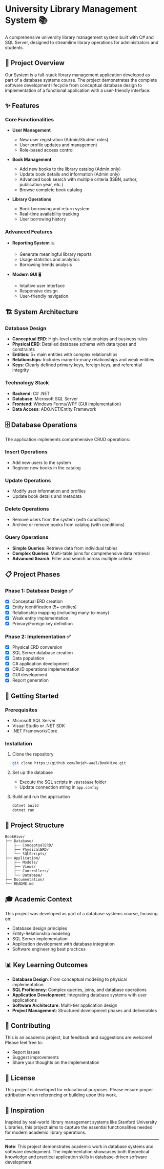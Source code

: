 # University Library Management System 📚

A comprehensive university library management system built with C# and SQL Server, designed to streamline library operations for administrators and students.

## 🎯 Project Overview

Our System is a full-stack library management application developed as part of a database systems course. The project demonstrates the complete software development lifecycle from conceptual database design to implementation of a functional application with a user-friendly interface.

## ✨ Features

### Core Functionalities
- **User Management**
  - New user registration (Admin/Student roles)
  - User profile updates and management
  - Role-based access control

- **Book Management**
  - Add new books to the library catalog (Admin only)
  - Update book details and information (Admin only)
  - Advanced book search with multiple criteria (ISBN, author, publication year, etc.)
  - Browse complete book catalog

- **Library Operations**
  - Book borrowing and return system
  - Real-time availability tracking
  - User borrowing history

### Advanced Features
- **Reporting System** 📊
  - Generate meaningful library reports
  - Usage statistics and analytics
  - Borrowing trends analysis

- **Modern GUI** 🖥️
  - Intuitive user interface
  - Responsive design
  - User-friendly navigation

## 🏗️ System Architecture

### Database Design
- **Conceptual ERD**: High-level entity relationships and business rules
- **Physical ERD**: Detailed database schema with data types and constraints
- **Entities**: 5+ main entities with complex relationships
- **Relationships**: Includes many-to-many relationships and weak entities
- **Keys**: Clearly defined primary keys, foreign keys, and referential integrity

### Technology Stack
- **Backend**: C# .NET
- **Database**: Microsoft SQL Server
- **Frontend**: Windows Forms/WPF (GUI implementation)
- **Data Access**: ADO.NET/Entity Framework

## 🗄️ Database Operations

The application implements comprehensive CRUD operations:

### Insert Operations
- Add new users to the system
- Register new books in the catalog

### Update Operations
- Modify user information and profiles
- Update book details and metadata

### Delete Operations
- Remove users from the system (with conditions)
- Archive or remove books from catalog (with conditions)

### Query Operations
- **Simple Queries**: Retrieve data from individual tables
- **Complex Queries**: Multi-table joins for comprehensive data retrieval
- **Advanced Search**: Filter and search across multiple criteria

## 📋 Project Phases

### Phase 1: Database Design ✅
- [x] Conceptual ERD creation
- [x] Entity identification (5+ entities)
- [x] Relationship mapping (including many-to-many)
- [x] Weak entity implementation
- [x] Primary/Foreign key definition

### Phase 2: Implementation ✅
- [x] Physical ERD conversion
- [x] SQL Server database creation
- [x] Data population
- [x] C# application development
- [x] CRUD operations implementation
- [x] GUI development
- [x] Report generation

## 🚀 Getting Started

### Prerequisites
- Microsoft SQL Server
- Visual Studio or .NET SDK
- .NET Framework/Core

### Installation
1. Clone the repository
   ```bash
   git clone https://github.com/Rojeh-wael/BookHive.git
   ```

2. Set up the database
   - Execute the SQL scripts in `/Database` folder
   - Update connection string in `app.config`

3. Build and run the application
   ```bash
   dotnet build
   dotnet run
   ```

## 📁 Project Structure
```
BookHive/
├── Database/
│   ├── ConceptualERD/
│   ├── PhysicalERD/
│   └── SQLScripts/
├── Application/
│   ├── Models/
│   ├── Views/
│   ├── Controllers/
│   └── Database/
├── Documentation/
└── README.md
```

## 🎓 Academic Context

This project was developed as part of a database systems course, focusing on:
- Database design principles
- Entity-Relationship modeling
- SQL Server implementation
- Application development with database integration
- Software engineering best practices

## 📊 Key Learning Outcomes

- **Database Design**: From conceptual modeling to physical implementation
- **SQL Proficiency**: Complex queries, joins, and database operations
- **Application Development**: Integrating database systems with user applications
- **Software Architecture**: Multi-tier application design
- **Project Management**: Structured development phases and deliverables

## 🤝 Contributing

This is an academic project, but feedback and suggestions are welcome! Please feel free to:
- Report issues
- Suggest improvements
- Share your thoughts on the implementation

## 📄 License

This project is developed for educational purposes. Please ensure proper attribution when referencing or building upon this work.

## 🔗 Inspiration

Inspired by real-world library management systems like Stanford University Libraries, this project aims to capture the essential functionalities needed for modern academic library operations.

---

**Note**: This project demonstrates academic work in database systems and software development. The implementation showcases both theoretical knowledge and practical application skills in database-driven software development.
